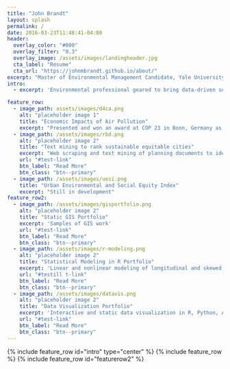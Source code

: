 ```yaml
---
title: "John Brandt"
layout: splash
permalink: /
date: 2016-03-23T11:48:41-04:00
header:
  overlay_color: "#000"
  overlay_filter: "0.3"
  overlay_image: /assets/images/landingheader.jpg
  cta_label: "Resume"
  cta_url: "https://johnmbrandt.github.io/about/"
excerpt: "Master of Environmental Management Candidate, Yale University"
intro: 
  - excerpt: 'Environmental professional geared to bring data-driven solutions to the environmental sector. Four years of experience using R and Python to manage databases and wrangle and analyze big data. Skilled in cartography and creating interactive data visualizations with JavaScript and ArcMap.'

feature_row:
  - image_path: assets/images/d4ca.png
    alt: "placeholder image 1"
    title: "Economic Impacts of Air Pollution"
    excerpt: "Presented and won an award at COP 23 in Bonn, Germany as part of the United Nation's Data for Climate Action Challenge."
  - image_path: /assets/images/rbd.png
    alt: "placeholder image 2"
    title: "Text mining to rank sustainable equitable cities"
    excerpt: "Web scraping and text mining of planning documents to identify sustainable and equitable cities for Resilient by Design."
    url: "#test-link"
    btn_label: "Read More"
    btn_class: "btn--primary"
  - image_path: /assets/images/uesi.png
    title: "Urban Environmental and Social Equity Index"
    excerpt: "Still in development"
feature_row2:
  - image_path: /assets/images/gisportfolio.png
    alt: "placeholder image 2"
    title: "Static GIS Portfolio"
    excerpt: 'Samples of GIS work'
    url: "#test-link"
    btn_label: "Read More"
    btn_class: "btn--primary"
  - image_path: /assets/images/r-modeling.png
    alt: "placeholder image 2"
    title: "Statistical Modeling in R Portfolio"
    excerpt: 'Linear and nonlinear modeling of longitudinal and skewed environmental datasets'
    url: "#testill t-link"
    btn_label: "Read More"
    btn_class: "btn--primary"
  - image_path: /assets/images/datavis.png
    alt: "placeholder image 2"
    title: "Data Visualization Portfolio"
    excerpt: 'Interactive and static data visualization in R, Python, ArcMap, and JavaScript'
    url: "#test-link"
    btn_label: "Read More"
    btn_class: "btn--primary"
---
```


{% include feature_row id="intro" type="center" %}
{% include feature_row %}
{% include feature_row id="featurerow2" %}

